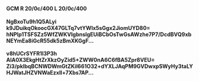 #### GCM R 20/0c/400 L 20/0c/400
**NgBxoTu9h1Q5ALyi**<br/>**k9JDuikqOkoocGX47GLTq7vtYWlx5sGgx2JiomUYD80=**<br/>**hNPIp1TSFSZz5WfZWKVlgbnslgEUiBCbOsTwGsAWzhe7P7/DcdBVQ9xbNEYmEa8iGcR55dk5zBmXKGgF...**<br/><br/>
**v8hUCrSYFR1l3P3h**<br/>**AlA0X3EkgHtZrXkzOyZid5+ZWW0nA6C6fBA5Zpr8VEU=**<br/>**Zi3/pkIbqBCNWDWmGtZKiI661O32+dYXLJAqPM9GVDwxpSWyHy3taLYHJWatJHZVNWaEzxIl+7Xbs7AP...**
